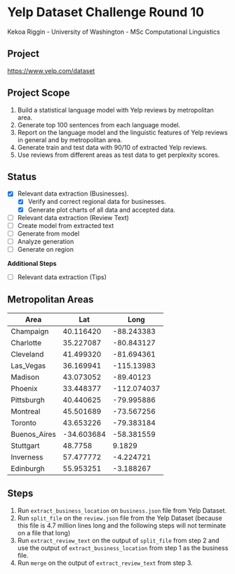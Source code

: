# Yelp Dataset Challenge Round 10

Kekoa Riggin - University of Washington - MSc Computational Linguistics

## Project

https://www.yelp.com/dataset

## Project Scope

1. Build a statistical language model with Yelp reviews by metropolitan area.
2. Generate top 100 sentences from each language model.
3. Report on the language model and the linguistic features of Yelp reviews in general and by metropolitan area.
4. Generate train and test data with 90/10 of extracted Yelp reviews.
5. Use reviews from different areas as test data to get perplexity scores.

## Status


- [x] Relevant data extraction (Businesses).
  - [x] Verify and correct regional data for businesses.
  - [x] Generate plot charts of all data and accepted data.
- [ ] Relevant data extraction (Review Text)
- [ ] Create model from extracted text
- [ ] Generate from model
- [ ] Analyze generation
- [ ] Generate on region

**Additional Steps**

- [ ] Relevant data extraction (Tips)

## Metropolitan Areas

| Area | Lat | Long |
| ---- | --- | ---- |
| Champaign | 40.116420 | -88.243383 |
| Charlotte | 35.227087 | -80.843127 |
| Cleveland | 41.499320 | -81.694361 |
| Las_Vegas | 36.169941 | -115.13983 |
| Madison | 43.073052 | -89.40123 |
| Phoenix | 33.448377 | -112.074037 |
| Pittsburgh | 40.440625 | -79.995886 |
| Montreal | 45.501689 | -73.567256 |
| Toronto | 43.653226 | -79.383184 |
| Buenos_Aires | -34.603684 | -58.381559 |
| Stuttgart | 48.7758 | 9.1829 |
| Inverness | 57.477772 | -4.224721 |
| Edinburgh | 55.953251 | -3.188267 |


## Steps

1. Run `extract_business_location` on `business.json` file from Yelp Dataset.
2. Run `split_file` on the `review.json` file from the Yelp Dataset (because this file is 4.7 million lines long and the following steps will not terminate on a file that long)
3. Run `extract_review_text` on the output of `split_file` from step 2 and use the output of `extract_business_location` from step 1 as the business file.
4. Run `merge` on the output of `extract_review_text` from step 3.
